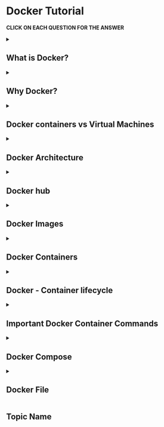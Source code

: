 # Docker Tutorial

<b> CLICK ON EACH QUESTION FOR THE ANSWER </b>

<details>
<summary> 
 
 ## What is Docker? 
 </summary><br>

Docker is a software platform that allows you to build, test, and deploy applications quickly. Docker packages software into standardized units called containers that have everything the software needs to run including libraries, system tools, code, and runtime. 

</details>
<details>
<summary> 
 
## Why Docker?
 </summary><br>

- **Portability:** Docker facilitates the developers in packaging their applications with all dependencies into a single lightweight containers.

- **Reproducibility:** Encapsulating the applications with their dependencies within a container it ensures in software setups remaining consistent across the development, testing and production environments.

- **Efficiency:** Docker, through its container-based architecture it optimizes the resource utilization.

- **Scalability:** Docker's scalability features facilitated the developers in making easier of their applications handling at time of workloads increment.
</details>
<details>
<summary> 
 
## Docker containers vs Virtual Machines
 </summary><br>

![Container VS VM](https://github.com/srirymec/devops-sre-learning/blob/main/docker/images/container%20vs%20vms.jpg)

 | **Virtual Machines (VM)** | **Containers** |
|------------------------|------------|
| Virtual Machines imitate full-fledged hardware, including the guest OS, on top of a hypervisor. Each VM runs its own OS instance which is independent of the host OS. | Docker containers are lightweight and portable, and they share the host OS kernel. They run on top of the host OS and encapsulate the application and its dependencies. |
| VMs consume more resources since they need to imitate an entire operating system, including memory, disk space, and CPU. | In terms of resource utilization, Docker Containers are highly efficient since they share the host OS kernel and require fewer resources compared to VMs. |
| Comparatively, VMs offer stronger isolation since each VM runs its kernel and has its dedicated resources. Hence, VMs are more secure but also heavier. | Containers provide process-level isolation. This means that they share the same OS kernel but have separate filesystems and networking. This is achieved through namespaces and control groups. |
| VMs are less flexible compared to containers due to differences in underlying hardware and hypervisor configurations. However, they can be portable to some extent through disk images. | As long as Docker is installed in an environment, Containers can run consistently across different environments, development or production. This makes them highly portable. |
| VMs typically take longer to start because they need to boot an entire OS. This results in slower startup times compared to containers. | Containers spin up almost instantly since they utilize the host OS kernel. Hence, they are best suitable for microservices architectures and rapid scaling. |
| VMs are preferred for running legacy applications that have strict security requirements where strong isolation is necessary. | Docker Containers are best suited for microservices architectures, CI/CD pipelines, and applications that require rapid deployment and scaling. |
</details>
<details>
<summary> 
 
## Docker Architecture
</summary><br>

![Docker architecture](https://github.com/srirymec/devops-sre-learning/blob/main/docker/images/docker_architecture.jpg)

- **Docker Daemon**
  - Also known as `dockerd`, it manages Docker objects like containers, images, volumes, and networks.
  - Listens to Docker API requests.
  - Can communicate with other daemons to manage Docker services.

- **Docker Client**
  - Users interact with Docker using clients like the CLI.
  - Docker commands (e.g., `docker run`) are sent to `dockerd` for execution.
  - A single Docker client can communicate with multiple daemons.

- **Docker Desktop**
  - An easy-to-use application for accessing Docker on Windows, macOS, and Linux.
  - Allows users to perform all Docker-related functionalities.
  - Bundled with Docker daemon, client, Compose, Kubernetes, and more.

- **Docker Registries**
  - Registries store Docker images.
  - The most popular public registry is **Docker Hub**.
  - By default, Docker pulls images from Docker Hub.
  - `docker pull` or `docker run` commands fetch images from the registry.
  - `docker push` sends images to the registry.

- **Docker Objects**
  - Includes images, containers, networks, volumes, plugins, and others used throughout the Docker lifecycle.

- **Docker Images**
  - Read-only templates used to create containers.
  - Typically based on another image with added modifications.
  - Example: An image based on Ubuntu with Apache, your application, and custom configurations.
  - Can be custom-built using a `Dockerfile`.
  - Each instruction in a Dockerfile adds a layer to the image.
  - When rebuilding, only changed layers are rebuilt—making images lightweight and fast.

- **Docker Containers**
  - A container is a running instance of a Docker image.
  - You can create, run, stop, move, or delete containers.
  - Container behavior depends on the image and startup configurations.
  - Unsaved changes (not persisted via volumes) are lost when a container is removed or stopped.

- **Docker Networks**
  - Enable communication between containers.
  - Containers are isolated by default.
  - Virtual networks allow safe communication between containers.
  - Networks can be simple (bridge) or complex (custom drivers).
  - Essential for multi-container applications.

- **Docker Storage**
  - Traditional applications rely on host storage.
  - Docker uses **volumes** to manage storage outside of the container.
  - Volumes ensure data persists even if containers are stopped or deleted.
  - You can bind-mount directories from the host or use named volumes.
  - Volumes separate data from the container lifecycle, ensuring durability and manageability.
  </details>

<details>
<summary> 
 
 ## Docker hub 
 </summary><br>

Docker Hub is a cloud-based repository service that allows users to store, share, and manage Docker container images.

![Docker hub](https://github.com/srirymec/devops-sre-learning/blob/main/docker/images/docker_hub_1.jpg)

</details>
<details>
<summary> 
 
## Docker Images
</summary><br>

Docker images are self-contained templates that are used to build containers. They make use of a tiered file system to store data effectively.

</details>
<details>
<summary> 
 
## Docker Containers
</summary><br>

A Docker container is a runtime instance of a Docker image. They can be created by instantiating the image.

</details>
<details>
<summary> 
 
## Docker - Container lifecycle
</summary><br>

There are five essential phases in the Docker container lifecycle: **created**, **started**, **paused**, **exited**, and **dead**.

![Container life cycle](https://github.com/srirymec/devops-sre-learning/blob/main/docker/images/containers_life_cycle.jpg)

### 📦 Docker Container Lifecycle States

---

#### 🟢 The Created State

The **"created"** state is the first stage. When a container is created with the `docker create` command or a comparable API call, it reaches this phase. The container is not yet running when it is in the "created" state, but it does exist as a static entity with all of its configuration settings defined.

At this point, Docker reserves the storage volumes and network interfaces that the container needs, but the processes inside the container have not yet begun.

---

#### ▶️ The Started State

The **"started"** or **"running"** state is the next stage of the lifecycle. When a container is started with the `docker start` command or an equivalent API call, it enters this stage.

When a container is in the "started" state, its processes are launched and it starts running the service or application that is specified in its image. While they carry out their assigned tasks, containers in this state actively use **CPU, memory, and other system resources**.

---

#### ⏸️ The Paused State

Throughout their lifecycle, containers may also go into a **"paused"** state. When a container is paused with the `docker pause` command, its processes are suspended, thereby stopping its execution.

A container that is paused keeps its resource allotments and configuration settings but is not in use. This state helps with **resource conservation and debugging** by momentarily stopping container execution without completely stopping it.

---

#### 🛑 The Exited State

A container in the **"exited"** state has finished executing and has left its primary process. Containers can enter this state when they finish the tasks they are intended to complete or when they run into errors that force them to terminate.

A container that has been "exited" stays stopped, keeping its resources and configuration settings but ceasing to run any processes. In this condition, containers can be completely deleted with the `docker rm` command or restarted with the `docker start` command.

---

#### 💀 The Dead State

A container that is in the **"dead"** state has either experienced an **irreversible error** or been abruptly terminated. Critical errors in the containerized application, problems with the host system underneath, or manual intervention can all cause containers to enter this state.

When a container is in the "dead" state, it is not in use and the Docker daemon usually releases or reclaims its resources. To free up system resources, containers in this state need to be deleted using the `docker rm` command since they cannot be restarted.

</details>
<details>
<summary> 
 
## Important Docker Container Commands
</summary><br>

### 📋 Listing All Docker Containers

The Docker host's running containers can be listed using the `docker ps` command. You can use the `-a` or `--all` flag to show all containers, including stopped ones, as it only shows running containers by default.

```bash
$ docker ps
```
![docker ps](https://github.com/srirymec/devops-sre-learning/blob/main/docker/images/docker_containers_2.jpg)

This command displays the IDs, names, statuses, and other pertinent details of all containers that are currently running. It returns an empty list if no containers are in use.

### ▶️ Running a Docker Container

The primary command for starting and creating Docker containers is `docker run`. If the image isn't already available locally, Docker pulls it from a registry when you run this command. It then starts a fresh container instance by generating one based on that image.

With the help of this command, you can specify several options, including volume mounts, environment variables, port mappings, and more, to tailor the container's configuration to your requirements.

```bash
$ docker run -d -p 8080:80 nginx
```
![docker run](https://github.com/srirymec/devops-sre-learning/blob/main/docker/images/docker_containers_3.jpg)

In this case, the detached mode (`-d`) of the `docker run` command creates a new container based on the `"nginx"` image and runs it in the background. Additionally, it maps host port `8080` to container port `80` (`-p 8080:80`), granting access to the **NGINX** web server housed within the container.

### 🛑 Stopping a Docker Container

A container can be gracefully stopped by using the `docker stop` command, which signals the container's main process with a `SIGTERM`. This enables the container to finish any cleanup operations — such as saving state or cutting off network connections — before shutting down.

```bash
$ docker stop my_container
```
![docker stop](https://github.com/srirymec/devops-sre-learning/blob/main/docker/images/docker_containers_4.jpg)

This command stops the `"my_container"` container that is currently operating. Docker waits for the container to gracefully end its life for a configurable duration (10 seconds by default). Docker will automatically terminate the container with a `SIGKILL` signal if it does not stop within this time limit.

### ⏸️ Pausing a Running Container

A running container's processes can be momentarily suspended, or its execution paused, with the `docker pause` command. This can be helpful for temporarily freeing up system resources, debugging, and troubleshooting problems.

```bash
$ docker pause my_container
```
![docker pause](https://github.com/srirymec/devops-sre-learning/blob/main/docker/images/docker_containers_5.jpg)

This command stops the container `"my_container"` from running. The container uses no CPU or memory when it is paused because its processes are frozen. The container does, however, keep its resource allocation and configuration settings.

### ▶️ Resuming a Docker Container

When a container is paused, its processes can be carried out again by using the `docker unpause` command. By using this command, the container returns to its initial state and undoes the effects of the `docker pause` command.

```bash
$ docker unpause my_container
```
![docker unpause](https://github.com/srirymec/devops-sre-learning/blob/main/docker/images/docker_containers_6.jpg)

The above command resumes the paused container `"my_container"`'s execution and permits its processes to carry on as usual.

### 🔁 Restarting a Container

One easy way to quickly stop and restart an operating container is with the `docker restart` command. It is frequently used to force a container to reinitialize after experiencing problems or to apply changes to the configuration of a running container.

```bash
$ docker restart my_container
```
![docker restart](https://github.com/srirymec/devops-sre-learning/blob/main/docker/images/docker_containers_7.jpg)

This command pauses and then resumes the execution of the container with the name `"my_container"`. The processes inside the container are stopped and then restarted upon restarting, enabling any modifications to take effect.

### 💻 Executing Commands in a Running Docker Container

To run a command inside an already-running container, use the `docker exec` command. It enables users to run arbitrary commands, like starting a shell session or carrying out a particular program, inside the environment of a container.

```bash
$ docker exec -it my_container bash
```
![docker exec](https://github.com/srirymec/devops-sre-learning/blob/main/docker/images/docker_containers_8.jpg)

This command opens the `"my_container"` container that is currently running in an interactive shell session (`bash`). In order to enable interactive input/output, the `-it` flags allocate a pseudo-TTY and maintain STDIN open even when it is not attached.

### 🗑️ Removing a Docker Container

To remove a Docker container or containers, you can use the `docker rm` command. The container(s) whose ID or name you wish to remove can be specified. This command only removes stopped containers by default; to forcefully remove running containers, you can use the `-f` or `--force` flag.

```bash
$ docker rm my_container
```
![docker rm](https://github.com/srirymec/devops-sre-learning/blob/main/docker/images/docker_containers_9.jpg)

The above command deletes the container with the name `"my_container"`. Unless the `-f` flag is used to force removal, the container must stop running before being removed.

### 🚮 Pruning Stopped Containers

To clear up disk space on the Docker host, you can use the `docker container prune` command to remove all stopped containers. It is a practical method of clearing out empty containers and recovering resources.

```bash
$ docker container prune
```
![docker prune](https://github.com/srirymec/devops-sre-learning/blob/main/docker/images/docker_containers_10.jpg)

Docker asks for confirmation before continuing, but you can ignore this prompt by passing it with the `-f` or `--force` flag.

```bash
$ docker container prune -f
```

### 🚀 Removing all Containers(Running or stopped)

If you want to remove all Docker containers together, you can chain two commands — `docker ps -aq`, which is used to obtain a list of all container IDs, and combine it with the `docker rm` command to remove all containers, including running containers.

```bash
$ docker rm $(docker ps -aq)
```
![docker rm1](https://github.com/srirymec/devops-sre-learning/blob/main/docker/images/docker_containers_11.jpg)

The above command removes every container on the Docker host, regardless of whether it is running or stopped.

</details>
<details>
<summary> 
 
 ## Docker Compose
 </summary><br>

Docker Compose is a tool specifically designed to simplify the management of multi-container Docker applications. It uses a YAML file in which the definition of services, networks, and volumes that an application requires is described.

Basically, through the `docker-compose.yml` file, we define the configuration for each container: build context, environment variables, ports to be exposed, and the relationship between services. Running all the defined services can be done by one command, the `docker-compose up` command, ensuring they work together accordingly.

### Docker Compose File Mechanism (YAML)

```
version: '3.8'
services:
   web:
      image: nginx:latest
      ports:
         - "80:80"
      volumes:
         - web-data:/var/www/html
      networks:
         - webnet

   database:
      image: mysql:latest
      environment:
         MYSQL_ROOT_PASSWORD: example
      volumes:
         - db-data:/var/lib/mysql
      networks:
         - webnet

networks:
   webnet:
      driver: bridge

volumes:
   web-data:
   db-data:
```

#### Key Elements of YAML File

- **Version**  
  This defines the format of the Docker Compose file so that it ensures compatibility with different Docker Compose features.

- **Services**  
  Contains lists of all services (containers) composing the application.

- **Networks**  
  It will specify custom networks for inter-container communication and may specify the configuration options and network drivers.

- **Volumes**  
  Declares shared volumes that are used to allow persistent storage.

### Docker Compose Services

Services in Docker Compose represent the containers comprising the user's application. Each service is defined in the `services` section of the `docker-compose.yml` file and has its configuration such as a Docker image to use, variables within the environment, ports, volumes, and network settings.

```
services:
   app:
      image: myapp:latest
      build: .
      ports:
         - "8080:80"
      volumes:
         - app-data:/usr/src/app
      environment:
         - NODE_ENV=production
      depends_on:
         - db

   db:
      image: postgres:latest
      environment:
         POSTGRES_PASSWORD: example
```

#### Key Service Configuration Options

- **Image**  
  Specifies the Docker image that should be used for the service.

- **Build**  
  Specifies the directory for a build context, allowing the specification to make an image or not pull from a registry.

- **Ports**  
  Maps host ports to the container.

- **Volumes**  
  Attaches volumes to your service for persistent storage.

- **Environment**  
  Specifies environment variables for the service.

- **Depends_on**  
  Defines service dependencies so they are started in the appropriate order.

### Docker Compose Networks

Docker Compose networks allow for communication between services. By default, Docker Compose defines a single network for all services described under `docker-compose.yml`. However, you can define your custom networks to better control inter-service communication.

```
networks:
   frontend:
      driver: bridge
   backend:
      driver: bridge

services:
   web:
      networks:
         - frontend

   api:
      networks:
         - frontend
         - backend

   db:
      networks:
         - backend
```

#### Best Network Configuration Options

- **driver**  
  Specifies the driver to be used in the network (e.g., `bridge`, `overlay`).

- **driver_opts**  
  Options for the network driver.

- **ipam**  
  Specifies the IP address management configurations like subnets and IP ranges.

### Docker Compose Volumes

Docker Compose uses **volumes** to persist data created or consumed by Docker containers. The `volumes` section in the `docker-compose.yml` file defines all the volumes attached to services for storing data in a way that its lifecycle exists outside of the container.

```
volumes:
   db-data:
   app-data:
      external: true

services:
   database:
      image: postgres:latest
      volumes:
         - db-data:/var/lib/postgresql/data

   app:
      image: myapp:latest
      volumes:
         - app-data:/usr/src/app
```

#### Key Volume Configuration Options

- **external**  
  Indicates whether the volume is created outside Docker Compose.

- **driver**  
  Specifies the volume driver to use.

- **driver_opts**  
  Options to configure the volume driver.

### Docker Compose Environment Variables

Environment variables can be used in Docker Compose to pass configuration settings into services. These can be defined within a service's configuration as part of the `environment` section or loaded from an external file.

```
services:
   web:
      image: myapp:latest
      environment:
         - NODE_ENV=production
         - API_KEY=12345

   database:
      image: postgres:latest
      env_file:
         - .env
```
In **.env** file −

```
POSTGRES_USER=myuser
POSTGRES_PASSWORD=mypassword
POSTGRES_DB=mydatabase
```

#### Basic Ways to Set Environment Variables

- **Inline**  
  Register environment variables within your service definition.

- **env_file**  
  This command allows environment variables to be loaded from an external file.

### Example docker-compose.yml for setting up a MySQL database

```
version: '3.8'

services:
  db:
    image: mysql:8.0
    container_name: mysql_container
    restart: always
    environment:
      MYSQL_ROOT_PASSWORD: your_root_password
      MYSQL_DATABASE: your_database_name
      MYSQL_USER: your_user
      MYSQL_PASSWORD: your_user_password
    ports:
      - "3306:3306"
    volumes:
      - mysql_data:/var/lib/mysql

volumes:
  mysql_data:
```
</details>
<details>
<summary> 
 
 ## Docker File
 </summary><br>

A Dockerfile is a document that contains a series of instructions used to automatically build a Docker image. Each instruction in a Dockerfile represents a step in the image creation process, such as specifying a base image, copying files, installing dependencies, or setting environment variables. 

### 📄 Dockerfile Instructions

| Instruction   | Description                                             |
|---------------|---------------------------------------------------------|
| `ADD`         | Add local or remote files and directories.              |
| `ARG`         | Use build-time variables.                               |
| `CMD`         | Specify default commands.                               |
| `COPY`        | Copy files and directories.                             |
| `ENTRYPOINT`  | Specify default executable.                             |
| `ENV`         | Set environment variables.                              |
| `EXPOSE`      | Describe which ports your application is listening on.  |
| `FROM`        | Create a new build stage from a base image.             |
| `RUN`         | Execute build commands.                                 |
| `WORKDIR`     | Specify/Change working directory.                       |
| `USER`        | Set user and group ID.                                  |

### Example Docker file

```
FROM python:3.11-slim
COPY app.py /app/app.py
WORKDIR /app
CMD ["python", "app.py"]

```

</details>

 ## Topic Name
 </summary><br>



</details>
